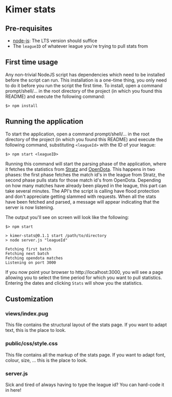 # Kimer stats

## Pre-requisites

* [node-js](https://nodejs.org/en/download/): The LTS version should suffice
* The `leagueID` of whatever league you're trying to pull stats from

## First time usage

Any non-trivial NodeJS script has dependencies which need to be installed before the script can run. 
This installation is a one-time thing, you only need to do it before you run the script the first time.
To install, open a command prompt/shell/... in the root directory of the project (in which you found this README) and execute the following command:
```
$> npm install
```

## Running the application

To start the application, open a command prompt/shell/... in the root directory of the project (in which you found this README) and execute the following command, substituting `<leagueId>` with the ID of your league:
```
$> npm start <leagueID>
```
Running this command will start the parsing phase of the application, where it fetches the statistics from [Stratz](https://stratz.com) and [OpenDota](https://www.opendota.com).
This happens in two phases: the first phase fetches the match id's in the league from Stratz, the second phase pulls stats for those match id's from OpenDota.
Depending on how many matches have already been played in the league, this part can take several minutes. 
The API's the script is calling have flood protection and don't appreciate getting slammed with requests.
When all the stats have been fetched and parsed, a message will appear indicating that the server is now listening.

The output you'll see on screen will look like the following:
```
$> npm start

> kimer-stats@0.1.1 start /path/to/directory
> node server.js "leagueId"

Fetching first batch
Fetching next batch
Fetching opendota matches
Listening on port 3000
```

If you now point your browser to http://localhost:3000, you will see a page allowing you to select the time period for which you want to pull statistics. Entering the dates and clicking `Stats` will show you the statistics.

## Customization

### views/index.pug
This file contains the structural layout of the stats page. 
If you want to adapt text, this is the place to look.

### public/css/style.css
This file contains all the markup of the stats page.
If you want to adapt font, colour, size, ... this is the place to look.

### server.js
Sick and tired of always having to type the league id? You can hard-code it in here!